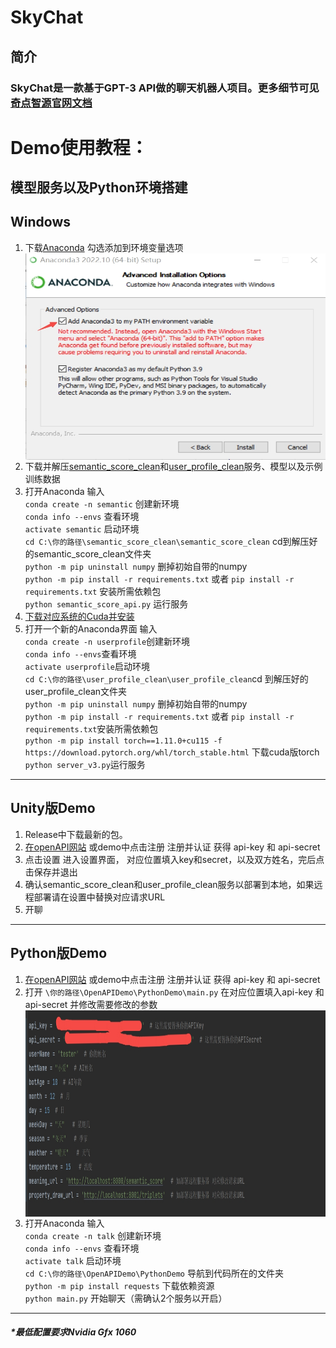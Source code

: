 # SkyChat

## 简介
### SkyChat是一款基于GPT-3 API做的聊天机器人项目。更多细节可见[奇点智源官网文档](https://openapi.singularity-ai.com)

# Demo使用教程：
## 模型服务以及Python环境搭建  
## Windows
1. 下载[Anaconda](https://www.anaconda.com/) 勾选添加到环境变量选项  
      <img src="./p/2c75f4cd-d1c1-4e9d-96b2-96c4c246c18b.jpeg" width = "500" height = "330" alt="图片名称" align=center />
2. 下载并解压[semantic_score_clean](http://open-dialogue.singularity-ai.com/open_dialogue/share_model/semantic_score_clean.zip)和[user_profile_clean](http://open-dialogue.singularity-ai.com/open_dialogue/share_model/user_profile_clean.zip)服务、模型以及示例训练数据   
3. 打开Anaconda 输入  
      `conda create -n semantic` 创建新环境  
      `conda info --envs` 查看环境   
      `activate semantic` 启动环境   
      `cd C:\你的路径\semantic_score_clean\semantic_score_clean` cd到解压好的semantic_score_clean文件夹  
      `python -m pip uninstall numpy` 删掉初始自带的numpy  
      `python -m pip install -r requirements.txt` 或者 `pip install -r requirements.txt` 安装所需依赖包   
      `python semantic_score_api.py` 运行服务
4. [下载对应系统的Cuda并安装](https://developer.nvidia.com/cuda-downloads)
5. 打开一个新的Anaconda界面 输入  
   `conda create -n userprofile`创建新环境  
   `conda info --envs`查看环境   
   `activate userprofile`启动环境   
   `cd C:\你的路径\user_profile_clean\user_profile_clean`cd  到解压好的user_profile_clean文件夹  
   `python -m pip uninstall numpy`  删掉初始自带的numpy   
   `python -m pip install -r requirements.txt` 或者 `pip install -r requirements.txt`安装所需依赖包   
   `python -m pip install torch==1.11.0+cu115 -f https://download.pytorch.org/whl/torch_stable.html` 下载cuda版torch      
   `python server_v3.py`运行服务

***
## Unity版Demo
1.  Release中下载最新的包。
2.  [在openAPI网站](https://openapi.singularity-ai.com/index.html#/login) 或demo中点击注册 注册并认证 获得 api-key 和 api-secret
3.  点击设置 进入设置界面， 对应位置填入key和secret，以及双方姓名，完后点击保存并退出
4.  确认semantic_score_clean和user_profile_clean服务以部署到本地，如果远程部署请在设置中替换对应请求URL
5.  开聊
***
## Python版Demo
1. [在openAPI网站](https://openapi.singularity-ai.com/index.html#/login) 或demo中点击注册 注册并认证 获得 api-key 和 api-secret  
2. 打开 `\你的路径\OpenAPIDemo\PythonDemo\main.py` 在对应位置填入api-key 和 api-secret 并修改需要修改的参数
   <img src="./p/ZmTZD3SgRo.jpg" width = "800" height = "330" alt="图片名称" align=center />
3. 打开Anaconda 输入  
    `conda create -n talk` 创建新环境  
    `conda info --envs` 查看环境   
    `activate talk` 启动环境   
    `cd C:\你的路径\OpenAPIDemo\PythonDemo` 导航到代码所在的文件夹  
    `python -m pip install requests` 下载依赖资源  
    `python main.py` 开始聊天（需确认2个服务以开启）  
***
##### *最低配置要求Nvidia Gfx 1060
